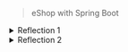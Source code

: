 > eShop with Spring Boot

<details> 
<summary>Reflection 1</summary>
In short, clean code refers to a program that is easy to develop and adaptable to new features. 
To achieve clean code, we need the motivation to continuously refine the code by following certain best practices.
Below are the clean code principles applied in Exercise 1:

1. Meaningful Names
This means using clear and descriptive variable names so that the code is self-explanatory
(it explains itself without requiring additional comments).

Example:
```java
public Product findProductById(String productId)
```

This method clearly indicates that it searches for a product by its ID.

2. Functions
Each function should only perform a single responsibility effectively.

Example:

```java
public Iterator<Product> findAll()
This method retrieves all products without performing any other unrelated operations.
```

3. Comments
Writing good comments does not necessarily make a codebase good. Most of my code does not include comments because it is already self-explanatory.

4. Objects and Data Structures
The details of data structures should not be overly exposed. Instead, data should be abstracted properly.

Example Implementation:
Located in the repository directory, the ProductRepository.java class hides the details of data management.

5. Error Handling
Some best practices for error handling include:

Using try-catch-finally blocks when necessary.
Throwing clear and specific exceptions.
Avoiding returning or passing null.
In my program, there are still areas that can be improved. For instance:
```java
public Product findProductById(String productId) {
    return productData.stream().filter(product -> product.getProductId().equals(productId)).findFirst().orElse(null);
}
```  
The findProductById method returns null, which is not considered a best practice.

</details>

<details> 
<summary>Reflection 2</summary>
Unit testing should cover positive and even negative scenarios because it is essential for software development. Achieving 100% of code coverage doesnt mean that my code has no errors or bugs,
since the tests might not cover all possible real world inputs and the code might be covered but not properly validated. So a single method should ideally have multiple test cases covering these different aspects.
Moreover, it makes it faster to verify if a method since it doesnt have to be done manually.


If i were to create another functional test suite to verify the number of items in the product list it would risk introducing unnecessary code duplication. 
Repeating setup logic and instance variables across multiple test classes increases maintenance effort. A more efficient way would be to extract shared setup logic into a base test class and have individual test suites inherit from it. In conclusion, reducing redundancy and centralizing shared logic is what i would implement for a cleaner code.

</details> 
